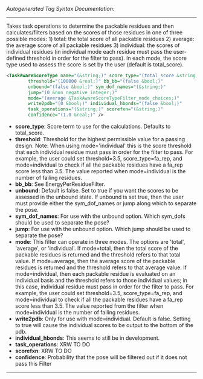 <!-- THIS IS AN AUTOGENERATED FILE: Don't edit it directly, instead change the schema definition in the code itself. -->

_Autogenerated Tag Syntax Documentation:_

---
Takes task operations to determine the packable residues and then calculates/filters based on the scores of those residues in one of three possible modes: 1) total: the total score of all packable residues 2) average: the average score of all packable residues 3) individual: the scores of individual residues (in individual mode each residue must pass the user-defined threshold in order for the filter to pass). In each mode, the score type used to assess the score is set by the user (default is total_score).

```xml
<TaskAwareScoreType name="(&string;)" score_type="(total_score &string;)"
        threshold="(100000 &real;)" bb_bb="(false &bool;)"
        unbound="(false &bool;)" sym_dof_names="(&string;)"
        jump="(0 &non_negative_integer;)"
        mode="(average &TaskAwareScoreTypeFilter_mode_choices;)"
        write2pdb="(0 &bool;)" individual_hbonds="(false &bool;)"
        task_operations="(&string;)" scorefxn="(&string;)"
        confidence="(1.0 &real;)" />
```

-   **score_type**: Score term to use for the calculations. Defaults to total_score.
-   **threshold**: Threshold for the highest permissible value for a passing design. Note: When using mode='individual' this is the score threshold that each individual residue must pass in order for the filter to pass. For example, the user could set threshold=3.5, score_type=fa_rep, and mode=individual to check if all the packable residues have a fa_rep score less than 3.5. The value reported when mode=individual is the number of failing residues.
-   **bb_bb**: See EnergyPerResidueFilter.
-   **unbound**: Default is false. Set to true if you want the scores to be assessed in the unbound state. If unbound is set true, then the user must provide either the sym_dof_names or jump along which to separate the pose.
-   **sym_dof_names**: For use with the unbound option. Which sym_dofs should be used to separate the pose?
-   **jump**: For use with the unbound option. Which jump should be used to separate the pose?
-   **mode**: This filter can operate in three modes. The options are 'total', 'average', or 'individual'. If mode=total, then the total score of the packable residues is returned and the threshold refers to that total value. If mode=average, then the average score of the packable residues is returned and the threshold refers to that average value. If mode=individual, then each packable residue is evaluated on an individual basis and the threshold refers to those individual values; in this case, individual residue must pass in order for the filter to pass. For example, the user could set threshold=3.5, score_type=fa_rep, and mode=individual to check if all the packable residues have a fa_rep score less than 3.5. The value reported from the filter when mode=individual is the number of failing residues.
-   **write2pdb**: Only for use with mode=individual. Default is false. Setting to true will cause the individual scores to be output to the bottom of the pdb.
-   **individual_hbonds**: This seems to still be in development.
-   **task_operations**: XRW TO DO
-   **scorefxn**: XRW TO DO
-   **confidence**: Probability that the pose will be filtered out if it does not pass this Filter

---
